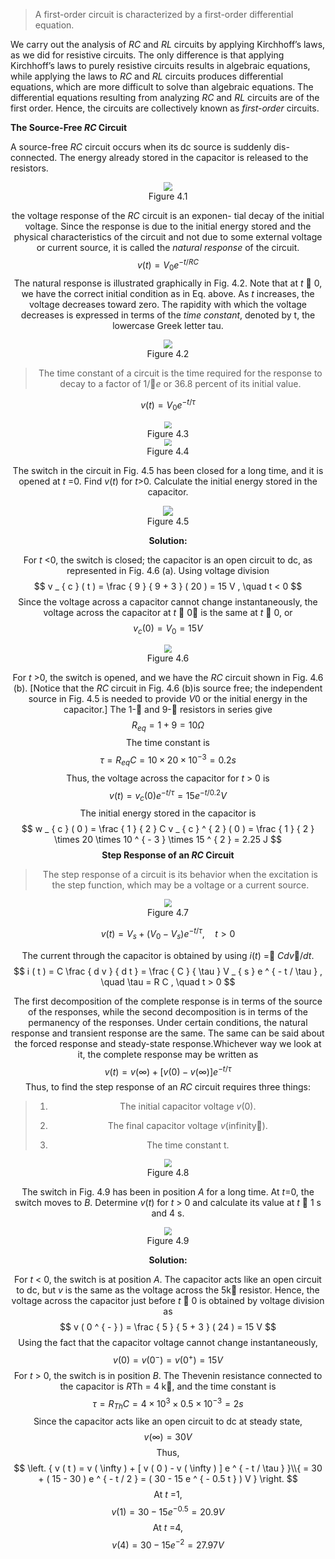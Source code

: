 > A first-order circuit is characterized by a first-order differential equation.

We carry out the analysis of *RC* and *RL* circuits by applying Kirchhoff’s laws, as we did for resistive circuits. The only difference is that applying Kirchhoff’s laws to purely resistive circuits results in algebraic equations, while applying the laws to *RC* and *RL* circuits produces differential equations, which are more difficult to solve than algebraic equations. The differential equations resulting from analyzing *RC* and *RL* circuits are of the first order. Hence, the circuits are collectively known as *first-order* circuits.

**The Source-Free *RC* Circuit**

A source-free *RC* circuit occurs when its dc source is suddenly dis- connected. The energy already stored in the capacitor is released to the resistors.

<div align=center><img src="Figure 4.1.png" style="zoom:90%;" />
<center>Figure 4.1</center>

the voltage response of the *RC* circuit is an exponen- tial decay of the initial voltage. Since the response is due to the initial energy stored and the physical characteristics of the circuit and not due to some external voltage or current source, it is called the *natural response* of the circuit.
$$
v ( t ) = V _ { 0 } e ^ { - t / R C }
$$
The natural response is illustrated graphically in Fig. 4.2. Note that at *t* 􏰀 0, we have the correct initial condition as in Eq. above. As *t* increases, the voltage decreases toward zero. The rapidity with which the voltage decreases is expressed in terms of the *time constant*, denoted by t, the lowercase Greek letter tau.

<div align=center><img src="Figure 4.2.png" style="zoom:90%;" />
<center>Figure 4.2</center>

> The time constant of a circuit is the time required for the response to decay to a factor of 1/􏱹*e* or 36.8 percent of its initial value.

$$
v ( t ) = V _ { 0 } e ^ { - t / \tau }
$$

<div align=center><img src="Figure 4.3.png" style="zoom:70%;" />
<center>Figure 4.3</center>

<div align=center><img src="Figure 4.4.png" style="zoom:70%;" />
<center>Figure 4.4</center>  

The switch in the circuit in Fig. 4.5 has been closed for a long time, and it is opened at *t* =0. Find *v*(*t*) for *t*>0. Calculate the initial energy stored in the capacitor.

<div align=center><img src="Figure 4.5.png" style="zoom:100%;" />
<center>Figure 4.5</center>

**Solution:**

For *t* <0, the switch is closed; the capacitor is an open circuit to dc, as represented in Fig. 4.6 (a). Using voltage division
$$
v _ { c } ( t ) = \frac { 9 } { 9 + 3 } ( 20 ) = 15 V , \quad t < 0
$$
Since the voltage across a capacitor cannot change instantaneously, the voltage across the capacitor at *t* 􏰀 0􏰅 is the same at *t* 􏰀 0, or
$$
v _ { c } ( 0 ) = V _ { 0 } = 15 V
$$

<div align=center><img src="Figure 4.6.png" style="zoom:80%;" />
<center>Figure 4.6</center>

For *t* >0, the switch is opened, and we have the *RC* circuit shown in Fig. 4.6 (b). [Notice that the *RC* circuit in Fig. 4.6 (b)is source free; the independent source in Fig. 4.5 is needed to provide *V*0 or the initial energy in the capacitor.] The 1-􏰉 and 9-􏰉 resistors in series give
$$
R _ { eq } = 1 + 9 = 10 \Omega
$$
The time constant is
$$
\tau = R _ { eq } C = 10 \times 20 \times 10 ^ { - 3 } = 0.2 s
$$
Thus, the voltage across the capacitor for *t* > 0 is
$$
v ( t ) = v _ { c } ( 0 ) e ^ { - t / \tau } = 15 e ^ { - t / 0.2 } V
$$
The initial energy stored in the capacitor is
$$
w _ { c } ( 0 ) = \frac { 1 } { 2 } C v _ { c } ^ { 2 } ( 0 ) = \frac { 1 } { 2 } \times 20 \times 10 ^ { - 3 } \times 15 ^ { 2 } = 2.25 J
$$
**Step Response of an *RC* Circuit**

> The step response of a circuit is its behavior when the excitation is the step function, which may be a voltage or a current source.

<div align=center><img src="Figure 4.7.png" style="zoom:80%;" />
<center>Figure 4.7</center>

$$
v ( t ) = V _ { s } + ( V _ { 0 } - V _ { s } ) e ^ { - t / \tau } , \quad t > 0
$$

The current through the capacitor is obtained by using *i*(*t*) =􏰀 *Cdv*􏱹/*dt*. 
$$
i ( t ) = C \frac { d v } { d t } = \frac { C } { \tau } V _ { s } e ^ { - t / \tau } , \quad \tau = R C , \quad t > 0
$$


The first decomposition of the complete response is in terms of the source of the responses, while the second decomposition is in terms of the permanency of the responses. Under certain conditions, the natural response and transient response are the same. The same can be said about the forced response and steady-state response.Whichever way we look at it, the complete response may be written as
$$
v ( t ) = v ( \infty ) + [ v ( 0 ) - v ( \infty ) ] e ^ { - t / \tau }
$$
Thus, to find the step response of an *RC* circuit requires three things:

> 1. The initial capacitor voltage *v*(0). 
>
> 2. The final capacitor voltage *v*(infinity􏰈). 
> 3. The time constant t.

<div align=center><img src="Figure 4.8.png" style="zoom:80%;" />
<center>Figure 4.8</center>

The switch in Fig. 4.9 has been in position *A* for a long time. At *t*=0, the switch moves to *B*. Determine *v*(*t*) for *t* > 0 and calculate its value at *t* 􏰀 1 s and 4 s.

<div align=center><img src="Figure 4.9.png" style="zoom:80%;" />
<center>Figure 4.9</center>

**Solution:**

For *t* < 0, the switch is at position *A*. The capacitor acts like an open circuit to dc, but *v* is the same as the voltage across the 5k􏰉 resistor. Hence, the voltage across the capacitor just before *t* 􏰀 0 is obtained by voltage division as
$$
v ( 0 ^ { - } ) = \frac { 5 } { 5 + 3 } ( 24 ) = 15 V
$$
Using the fact that the capacitor voltage cannot change instantaneously,
$$
v ( 0 ) = v ( 0 ^ { - } ) = v ( 0 ^ { + } ) = 15 V
$$
For *t* > 0, the switch is in position *B*. The Thevenin resistance connected to the capacitor is *R*Th = 4 k􏰉, and the time constant is
$$
\tau = R _ { Th } C = 4 \times 10 ^ { 3 } \times 0.5 \times 10 ^ { - 3 } = 2 s
$$
Since the capacitor acts like an open circuit to dc at steady state,
$$
v ( \infty ) =30 V
$$
Thus,
$$
\left. { v ( t ) = v ( \infty ) + [ v ( 0 ) - v ( \infty ) ] e ^ { - t / \tau } }\\{ = 30 + ( 15 - 30 ) e ^ { - t / 2 } = ( 30 - 15 e ^ { - 0.5 t } ) V } \right.
$$
At *t* =1,
$$
v ( 1 ) = 30 - 15 e ^ { - 0.5 } = 20.9 V
$$
At *t* =4,
$$
v ( 4 ) = 30 - 15 e ^ { - 2 } = 27.97 V
$$
